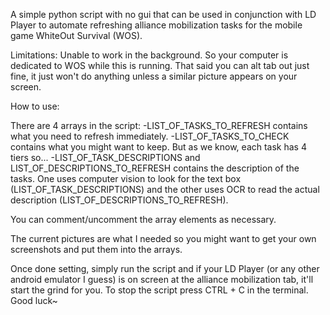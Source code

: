 A simple python script with no gui that can be used in conjunction with LD Player to automate refreshing alliance mobilization tasks for the mobile game WhiteOut Survival (WOS).

Limitations:
Unable to work in the background. So your computer is dedicated to WOS while this is running. That said you can alt tab out just fine, it just won't do anything unless a similar picture appears on your screen.

How to use:

There are 4 arrays in the script:
-LIST_OF_TASKS_TO_REFRESH contains what you need to refresh immediately.
-LIST_OF_TASKS_TO_CHECK contains what you might want to keep. But as we know, each task has 4 tiers so...
-LIST_OF_TASK_DESCRIPTIONS and LIST_OF_DESCRIPTIONS_TO_REFRESH contains the description of the tasks. One uses computer vision to look for the text box (LIST_OF_TASK_DESCRIPTIONS) and the other uses OCR to read the actual description (LIST_OF_DESCRIPTIONS_TO_REFRESH).

You can comment/uncomment the array elements as necessary.

The current pictures are what I needed so you might want to get your own screenshots and put them into the arrays.

Once done setting, simply run the script and if your LD Player (or any other android emulator I guess) is on screen at the alliance mobilization tab, it'll start the grind for you. To stop the script press CTRL + C in the terminal. Good luck~
